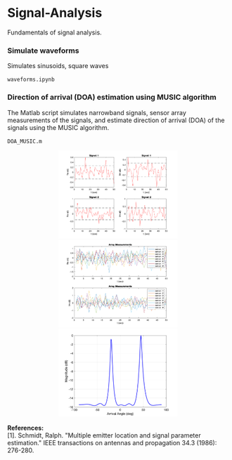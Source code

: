 # Signal-Analysis
Fundamentals of signal analysis. 

### Simulate waveforms 
Simulates sinusoids, square waves
```
waveforms.ipynb
```
### Direction of arrival (DOA) estimation using MUSIC algorithm 
The Matlab script simulates narrowband signals, sensor array measurements of the signals, and estimate direction of arrival (DOA) of the signals using the MUSIC algorithm. 
```
DOA_MUSIC.m
```
<p align="center">
<img src="Matlab/plots/doa_signals.bmp" width="270" height="200"> 
<img src="Matlab/plots/doa_measurements.bmp" width="270" height="200"> 
<img src="Matlab/plots/doa.bmp" width="270" height="200"> 
</p>

**References:**  
[1]. Schmidt, Ralph. "Multiple emitter location and signal parameter estimation." IEEE transactions on antennas and propagation 34.3 (1986): 276-280.


